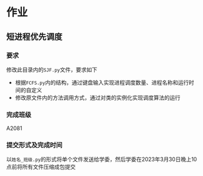 # 作业
## 短进程优先调度
### 要求
修改此目录内的```SJF.py```文件，要求如下
- 根据```FCFS.py```内的结构，通过键盘输入实现进程调度数量、进程名称和运行时间的自定义
- 修改原文件内的方法调用方式，通过对类的实例化实现调度算法的运行
### 完成班级
A2081
### 提交形式及完成时间
以```姓名_班级.py```的形式将单个文件发送给学委，然后学委在2023年3月30日晚上10点前将所有文件压缩成包提交